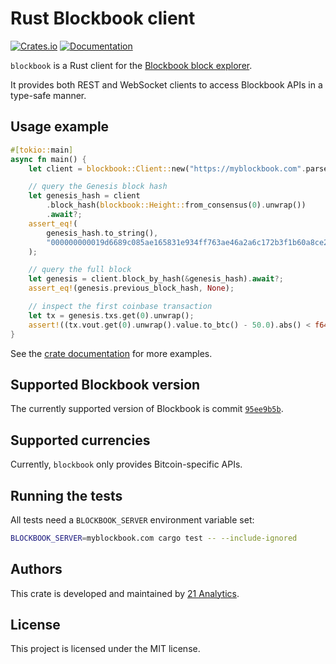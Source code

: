 # Rust Blockbook client

[![Crates.io](https://img.shields.io/crates/v/blockbook.svg)](https://crates.io/crates/blockbook)
[![Documentation](https://docs.rs/blockbook/badge.svg)](https://docs.rs/blockbook/)

`blockbook` is a Rust client for the [Blockbook block explorer](https://github.com/trezor/blockbook).

It provides both REST and WebSocket clients to access Blockbook APIs in a type-safe manner.

## Usage example

```rust
#[tokio::main]
async fn main() {
    let client = blockbook::Client::new("https://myblockbook.com".parse().unwrap());

    // query the Genesis block hash
    let genesis_hash = client
        .block_hash(blockbook::Height::from_consensus(0).unwrap())
        .await?;
    assert_eq!(
        genesis_hash.to_string(),
        "000000000019d6689c085ae165831e934ff763ae46a2a6c172b3f1b60a8ce26f"
    );

    // query the full block
    let genesis = client.block_by_hash(&genesis_hash).await?;
    assert_eq!(genesis.previous_block_hash, None);

    // inspect the first coinbase transaction
    let tx = genesis.txs.get(0).unwrap();
    assert!((tx.vout.get(0).unwrap().value.to_btc() - 50.0).abs() < f64::EPSILON);
}
```

See the [crate documentation](https://docs.rs/blockbook) for more examples.

## Supported Blockbook version

The currently supported version of Blockbook is commit [`95ee9b5b`](https://github.com/trezor/blockbook/commit/95ee9b5b).

## Supported currencies

Currently, `blockbook` only provides Bitcoin-specific APIs.

## Running the tests

All tests need a `BLOCKBOOK_SERVER` environment variable set:

```bash
BLOCKBOOK_SERVER=myblockbook.com cargo test -- --include-ignored
```

## Authors

This crate is developed and maintained by [21 Analytics](https://21analytics.ch).

## License

This project is licensed under the MIT license.

